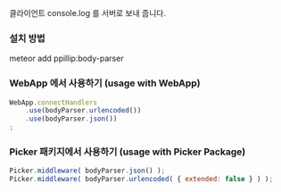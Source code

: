 클라이언트 console.log 를 서버로 보내 줍니다.

### 설치 방법

meteor add ppillip:body-parser

### WebApp 에서 사용하기 (usage with WebApp)

```js
WebApp.connectHandlers
    .use(bodyParser.urlencoded())
    .use(bodyParser.json())
;
```

### Picker 패키지에서 사용하기 (usage with Picker Package)

```js
Picker.middleware( bodyParser.json() );
Picker.middleware( bodyParser.urlencoded( { extended: false } ) );
```


